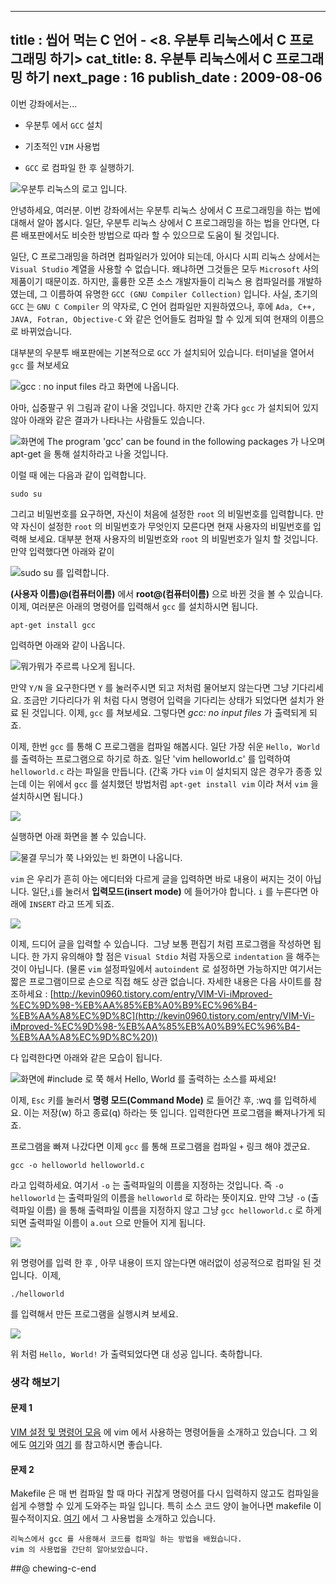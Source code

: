 ----------------
title : 씹어 먹는 C 언어 - <8. 우분투 리눅스에서 C 프로그래밍 하기>
cat_title: 8. 우분투 리눅스에서 C 프로그래밍 하기
next_page : 16
publish_date : 2009-08-06
--------------


이번 강좌에서는...

* 우분투
에서 `GCC` 설치

* 기초적인 `VIM` 사용법

* `GCC` 로 컴파일 한 후 실행하기.


![우분투 리눅스의 로고 입니다.](http://img1.daumcdn.net/thumb/R1920x0/?fname=http%3A%2F%2Fcfile23.uf.tistory.com%2Fimage%2F1721750B4A43B0A903BD87)

안녕하세요, 여러분. 이번 강좌에서는 우분투 리눅스 상에서 C 프로그래밍을 하는 법에 대해서 알아 봅시다. 일단, 우분투 리눅스 상에서 C 프로그래밍을 하는 법을 안다면, 다른 배포판에서도 비슷한 방법으로 따라 할 수 있으므로 도움이 될 것입니다.

일단, C 프로그래밍을 하려면 컴파일러가 있어야 되는데, 아시다 시피 리눅스 상에서는 `Visual Studio` 계열을 사용할 수 없습니다. 왜냐하면 그것들은 모두 `Microsoft` 사의 제품이기 때문이죠. 하지만, 훌륭한 오픈 소스 개발자들이 리눅스 용 컴파일러를 개발하였는데, 그 이름하여 유명한 `GCC (GNU Compiler Collection)` 입니다. 사실, 초기의 `GCC` 는 `GNU C Compiler` 의 약자로, C 언어 컴파일만 지원하였으나, 후에 `Ada, C++, JAVA, Fotran, Objective-C` 와 같은 언어들도 컴파일 할 수 있게 되여 현재의 이름으로 바뀌었습니다.

대부분의 우분투 배포판에는 기본적으로 `GCC` 가 설치되어 있습니다. 터미널을 열어서 `gcc` 를 쳐보세요


![gcc : no input files 라고 화면에 나옵니다. ](http://img1.daumcdn.net/thumb/R1920x0/?fname=http%3A%2F%2Fcfile3.uf.tistory.com%2Fimage%2F19169B194A43A2E3E4C0F8)

아마, 십중팔구 위 그림과 같이 나올 것입니다. 하지만 간혹 가다 `gcc` 가 설치되어 있지 않아 아래와 같은 결과가 나타나는 사람들도 있습니다.


![화면에 The program 'gcc' can be found in the following packages 가 나오며 apt-get 을 통해 설치하라고 나올 것입니다. ](http://img1.daumcdn.net/thumb/R1920x0/?fname=http%3A%2F%2Fcfile22.uf.tistory.com%2Fimage%2F1839C50D4A43A6E30B04B5)

이럴 때 에는 다음과 같이 입력합니다.


```info
sudo su
```

그리고 비밀번호를 요구하면, 자신이 처음에 설정한 `root` 의 비밀번호를 입력합니다. 만약 자신이 설정한 `root` 의 비밀번호가 무엇인지 모른다면 현재 사용자의 비밀번호를 입력해 보세요. 대부분 현재 사용자의 비밀번호와 `root` 의 비밀번호가 일치 할 것입니다. 만약 입력했다면 아래와 같이


![sudo su 를 입력합니다. ](http://img1.daumcdn.net/thumb/R1920x0/?fname=http%3A%2F%2Fcfile2.uf.tistory.com%2Fimage%2F1761FA254A43A7F2BEA041)

**(사용자 이름)@(컴퓨터이름)** 에서 **root@(컴퓨터이름)** 으로 바뀐 것을 볼 수 있습니다. 이제, 여러분은 아래의 명령어를 입력해서 `gcc` 를 설치하시면 됩니다.

```info
apt-get install gcc
```

입력하면 아래와 같이 나옵니다.


![뭐가뭐가 주르륵 나오게 됩니다. ](http://img1.daumcdn.net/thumb/R1920x0/?fname=http%3A%2F%2Fcfile4.uf.tistory.com%2Fimage%2F12502E254A43A86315AB7A)

만약 `Y/N` 을 요구한다면 `Y` 를 눌러주시면 되고 저처럼 물어보지 않는다면 그냥 기다리세요. 조금만 기다리다가 위 처럼 다시 명령어 입력을 기다리는 상태가 되었다면 설치가 완료 된 것입니다. 이제, `gcc` 를 쳐보세요. 그렇다면 *gcc: no input files* 가 출력되게 되죠.

이제, 한번 `gcc` 를 통해 C 프로그램을 컴파일 해봅시다. 일단 가장 쉬운 `Hello, World` 를 출력하는 프로그램으로 하기로 하죠. 일단 'vim helloworld.c' 를 입력하여 `helloworld.c` 라는 파일을 만듭니다. (간혹 가다 `vim` 이 설치되지 않은 경우가 종종 있는데 이는 위에서 `gcc` 를 설치했던 방법처럼 `apt-get install vim` 이라 쳐서 `vim` 을 설치하시면 됩니다.)


![](http://img1.daumcdn.net/thumb/R1920x0/?fname=http%3A%2F%2Fcfile2.uf.tistory.com%2Fimage%2F121ED6174A43AA8D3490A6)

실행하면 아래 화면을 볼 수 있습니다.


![물결 무늬가 쭉 나와있는 빈 화면이 나옵니다. ](http://img1.daumcdn.net/thumb/R1920x0/?fname=http%3A%2F%2Fcfile4.uf.tistory.com%2Fimage%2F185BD0214A43AB0A762264)

`vim` 은 우리가 흔히 아는 에디터와 다르게 글을 입력하면 바로 내용이 써지는 것이 아닙니다. 일단,`i`를 눌러서 **입력모드(insert mode)** 에 들어가야 합니다. `i` 를 누른다면 아래에 `INSERT` 라고 뜨게 되죠.


![](http://img1.daumcdn.net/thumb/R1920x0/?fname=http%3A%2F%2Fcfile23.uf.tistory.com%2Fimage%2F151CAF164A43AC108A523C)

이제, 드디어 글을 입력할 수 있습니다.  그냥 보통 편집기 처럼 프로그램을 작성하면 됩니다. 한 가지 유의해야 할 점은 `Visual Stdio` 처럼 자동으로 `indentation` 을 해주는 것이 아닙니다. (물론 `vim` 설정파일에서 `autoindent` 로 설정하면 가능하지만 여기서는 짧은 프로그램이므로 손으로 직접 해도 상관 없습니다. 자세한 내용은 다음 사이트를 참조하세요 : [http://kevin0960.tistory.com/entry/VIM-Vi-iMproved-%EC%9D%98-%EB%AA%85%EB%A0%B9%EC%96%B4-%EB%AA%A8%EC%9D%8C](http://kevin0960.tistory.com/entry/VIM-Vi-iMproved-%EC%9D%98-%EB%AA%85%EB%A0%B9%EC%96%B4-%EB%AA%A8%EC%9D%8C%20))

다 입력한다면 아래와 같은 모습이 됩니다.


![화면에 #include 로 쭉 해서 Hello, World 를 출력하는 소스를 짜세요!](http://img1.daumcdn.net/thumb/R1920x0/?fname=http%3A%2F%2Fcfile22.uf.tistory.com%2Fimage%2F1543F3194A43AD6968433C)

이제, `Esc` 키를 눌러서 **명령 모드(Command Mode)** 로 들어간 후, :wq 를 입력하세요. 이는 저장(w) 하고 종료(q) 하라는 뜻 입니다. 입력한다면 프로그램을 빠져나가게 되죠.

프로그램을 빠져 나갔다면 이제 `gcc` 를 통해 프로그램을 컴파일 `+` 링크 해야 겠군요.

```info
gcc -o helloworld helloworld.c
```

라고 입력하세요. 여기서 `-o` 는 출력파일의 이름을 지정하는 것입니다. 즉 `-o helloworld` 는 출력파일의 이름을 `helloworld` 로 하라는 뜻이지요. 만약 그냥 `-o` (출력파일 이름) 을 통해 출력파일 이름을 지정하지 않고 그냥 `gcc helloworld.c` 로 하게 되면 출력파일 이름이 `a.out` 으로 만들어 지게 됩니다.


![](http://img1.daumcdn.net/thumb/R1920x0/?fname=http%3A%2F%2Fcfile1.uf.tistory.com%2Fimage%2F183F86194A43AE1E757BAE)

위 명령어를 입력 한 후 , 아무 내용이 뜨지 않는다면 애러없이 성공적으로 컴파일 된 것입니다.  이제,

```info
./helloworld
```

를 입력해서 만든 프로그램을 실행시켜 보세요.


![](http://img1.daumcdn.net/thumb/R1920x0/?fname=http%3A%2F%2Fcfile22.uf.tistory.com%2Fimage%2F17649D224A43AF4176F9B3)

위 처럼 `Hello, World!` 가 출력되었다면 대 성공 입니다. 축하합니다.

### 생각 해보기

#### 문제 1

[VIM 설정 및 명령어 모음](http://kevin0960.tistory.com/entry/VIM-Vi-iMproved-%EC%9D%98-%EB%AA%85%EB%A0%B9%EC%96%B4-%EB%AA%A8%EC%9D%8C) 에 vim 에서 사용하는 명령어들을 소개하고 있습니다. 그 외에도 [여기](http://www.linuxconfig.org/Vim_Tutorial)와 [여기](http://blog.interlinked.org/tutorials/vim_tutorial.html) 를 참고하시면 좋습니다.

#### 문제 2

Makefile 은 매 번 컴파일 할 때 마다 귀찮게 명령어를 다시 입력하지 않고도 컴파일을 쉽게 수행할 수 있게 도와주는 파일 입니다. 특히 소스 코드 양이 늘어나면 makefile 이 필수적이지요. [여기](https://bowbowbow.tistory.com/12) 에서 그 사용법을 소개하고 있습니다.

```lec-summary
리눅스에서 gcc 를 사용해서 코드를 컴파일 하는 방법을 배웠습니다.
vim 의 사용법을 간단히 알아보았습니다.
```

##@ chewing-c-end